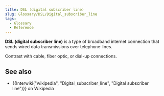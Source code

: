 ```yaml
---
title: DSL (digital subscriber line)
slug: Glossary/DSL/Digital_subscriber_line
tags:
  - Glossary
  - Reference
---
```

**DSL (digital subscriber line)** is a type of broadband internet connection that sends wired data transmissions over telephone lines.

Contrast with cable, fiber optic, or dial-up connections.

## See also

- {{Interwiki("wikipedia", "Digital_subscriber_line", "Digital subscriber line")}} on Wikipedia
